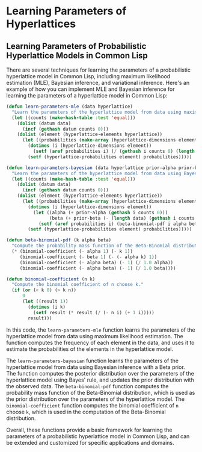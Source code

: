 # Learning Parameters of Hyperlattices

## Learning Parameters of Probabilistic Hyperlattice Models in Common Lisp

There are several techniques for learning the parameters of a probabilistic hyperlattice model in Common Lisp, including maximum likelihood estimation (MLE), Bayesian inference, and variational inference. Here's an example of how you can implement MLE and Bayesian inference for learning the parameters of a hyperlattice model in Common Lisp:

```lisp
(defun learn-parameters-mle (data hyperlattice)
  "Learn the parameters of the hyperlattice model from data using maximum likelihood estimation."
  (let ((counts (make-hash-table :test 'equal)))
    (dolist (datum data)
      (incf (gethash datum counts 0)))
    (dolist (element (hyperlattice-elements hyperlattice))
      (let ((probabilities (make-array (hyperlattice-dimensions element))))
        (dotimes (i (hyperlattice-dimensions element))
          (setf (aref probabilities i) (/ (gethash i counts 0) (length data))))
        (setf (hyperlattice-probabilities element) probabilities)))))

(defun learn-parameters-bayesian (data hyperlattice prior-alpha prior-beta)
  "Learn the parameters of the hyperlattice model from data using Bayesian inference with a Beta prior."
  (let ((counts (make-hash-table :test 'equal)))
    (dolist (datum data)
      (incf (gethash datum counts 0)))
    (dolist (element (hyperlattice-elements hyperlattice))
      (let ((probabilities (make-array (hyperlattice-dimensions element))))
        (dotimes (i (hyperlattice-dimensions element))
          (let ((alpha (+ prior-alpha (gethash i counts 0)))
                (beta (+ prior-beta (- (length data) (gethash i counts 0)))))
            (setf (aref probabilities i) (beta-binomial-pdf i alpha beta))))
        (setf (hyperlattice-probabilities element) probabilities)))))

(defun beta-binomial-pdf (k alpha beta)
  "Compute the probability mass function of the Beta-Binomial distribution with parameters alpha and beta, evaluated at k."
  (* (binomial-coefficient (- alpha 1) (- k 1))
     (binomial-coefficient (- beta 1) (- (- alpha k) 1))
     (binomial-coefficient (- alpha beta) (- 1) (/ 1.0 alpha))
     (binomial-coefficient (- alpha beta) (- 1) (/ 1.0 beta))))

(defun binomial-coefficient (n k)
  "Compute the binomial coefficient of n choose k."
  (if (or (< k 0) (> k n))
      0
      (let ((result 1))
        (dotimes (i k)
          (setf result (* result (/ (- n i) (+ 1 i)))))
        result)))
```

In this code, the `learn-parameters-mle` function learns the parameters of the hyperlattice model from data using maximum likelihood estimation. The function computes the frequency of each element in the data, and uses it to estimate the probabilities of the elements in the hyperlattice model.

The `learn-parameters-bayesian` function learns the parameters of the hyperlattice model from data using Bayesian inference with a Beta prior. The function computes the posterior distribution over the parameters of the hyperlattice model using Bayes' rule, and updates the prior distribution with the observed data. The `beta-binomial-pdf` function computes the probability mass function of the Beta-Binomial distribution, which is used as the prior distribution over the parameters of the hyperlattice model. The `binomial-coefficient` function computes the binomial coefficient of `n` choose `k`, which is used in the computation of the Beta-Binomial distribution.

Overall, these functions provide a basic framework for learning the parameters of a probabilistic hyperlattice model in Common Lisp, and can be extended and customized for specific applications and domains.